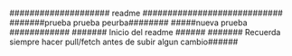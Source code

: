 #################### readme ############################
#######prueba prueba peurba########
#####nueva prueba ############
####### Inicio del readme ######
####### Recuerda siempre hacer pull/fetch antes de subir algun cambio######
